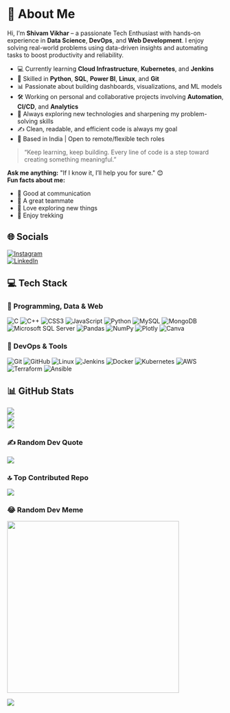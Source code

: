 # 💫 About Me

Hi, I’m **Shivam Vikhar** – a passionate Tech Enthusiast with hands-on experience in **Data Science**, **DevOps**, and **Web Development**. I enjoy solving real-world problems using data-driven insights and automating tasks to boost productivity and reliability.

- 💻 Currently learning **Cloud Infrastructure**, **Kubernetes**, and **Jenkins**
- 🧠 Skilled in **Python**, **SQL**, **Power BI**, **Linux**, and **Git**
- 📊 Passionate about building dashboards, visualizations, and ML models
- 🛠️ Working on personal and collaborative projects involving **Automation**, **CI/CD**, and **Analytics**
- 🌱 Always exploring new technologies and sharpening my problem-solving skills
- ✍️ Clean, readable, and efficient code is always my goal
- 📍 Based in India | Open to remote/flexible tech roles

> “Keep learning, keep building. Every line of code is a step toward creating something meaningful.”

**Ask me anything:** "If I know it, I’ll help you for sure." 😊  
**Fun facts about me:**
- 📣 Good at communication  
- 🤝 A great teammate  
- 🧭 Love exploring new things  
- 🥾 Enjoy trekking  

## 🌐 Socials

[![Instagram](https://img.shields.io/badge/Instagram-%23E4405F.svg?logo=Instagram&logoColor=white)](https://instagram.com/mishivamvikhar)  
[![LinkedIn](https://img.shields.io/badge/LinkedIn-%230077B5.svg?logo=linkedin&logoColor=white)](https://www.linkedin.com/in/shivam-vikhar-a96055170)

## 💻 Tech Stack

### 🔹 Programming, Data & Web
![C](https://img.shields.io/badge/c-%2300599C.svg?style=for-the-badge&logo=c&logoColor=white)
![C++](https://img.shields.io/badge/c++-%2300599C.svg?style=for-the-badge&logo=c%2B%2B&logoColor=white)
![CSS3](https://img.shields.io/badge/css3-%231572B6.svg?style=for-the-badge&logo=css3&logoColor=white)
![JavaScript](https://img.shields.io/badge/javascript-%23323330.svg?style=for-the-badge&logo=javascript&logoColor=%23F7DF1E)
![Python](https://img.shields.io/badge/python-3670A0?style=for-the-badge&logo=python&logoColor=ffdd54)
![MySQL](https://img.shields.io/badge/mysql-%2300000f.svg?style=for-the-badge&logo=mysql&logoColor=white)
![MongoDB](https://img.shields.io/badge/MongoDB-%234ea94b.svg?style=for-the-badge&logo=mongodb&logoColor=white)
![Microsoft SQL Server](https://img.shields.io/badge/Microsoft%20SQL%20Server-CC2927?style=for-the-badge&logo=microsoft%20sql%20server&logoColor=white)
![Pandas](https://img.shields.io/badge/pandas-%23150458.svg?style=for-the-badge&logo=pandas&logoColor=white)
![NumPy](https://img.shields.io/badge/numpy-%23013243.svg?style=for-the-badge&logo=numpy&logoColor=white)
![Plotly](https://img.shields.io/badge/Plotly-%233F4F75.svg?style=for-the-badge&logo=plotly&logoColor=white)
![Canva](https://img.shields.io/badge/Canva-%2300C4CC.svg?style=for-the-badge&logo=Canva&logoColor=white)

### 🔹 DevOps & Tools
![Git](https://img.shields.io/badge/Git-F05032?style=for-the-badge&logo=git&logoColor=white)
![GitHub](https://img.shields.io/badge/GitHub-%23121011.svg?style=for-the-badge&logo=github&logoColor=white)
![Linux](https://img.shields.io/badge/Linux-FCC624?style=for-the-badge&logo=linux&logoColor=black)
![Jenkins](https://img.shields.io/badge/Jenkins-%232C5263.svg?style=for-the-badge&logo=jenkins&logoColor=white)
![Docker](https://img.shields.io/badge/Docker-2496ED.svg?style=for-the-badge&logo=docker&logoColor=white)
![Kubernetes](https://img.shields.io/badge/Kubernetes-326CE5.svg?style=for-the-badge&logo=kubernetes&logoColor=white)
![AWS](https://img.shields.io/badge/AWS-232F3E?style=for-the-badge&logo=amazon-aws&logoColor=white)
![Terraform](https://img.shields.io/badge/Terraform-623CE4?style=for-the-badge&logo=terraform&logoColor=white)
![Ansible](https://img.shields.io/badge/Ansible-%231A1918.svg?style=for-the-badge&logo=ansible&logoColor=white)

## 📊 GitHub Stats

![](https://github-readme-stats.vercel.app/api?username=shivik0505&theme=dark&hide_border=false&include_all_commits=true&count_private=true)  
![](https://github-readme-streak-stats.herokuapp.com/?user=shivik0505&theme=dark&hide_border=false)  
![](https://github-readme-stats.vercel.app/api/top-langs/?username=shivik0505&theme=dark&hide_border=false&include_all_commits=true&count_private=true&layout=compact)

### ✍️ Random Dev Quote
![](https://quotes-github-readme.vercel.app/api?type=horizontal&theme=radical)

### 🔝 Top Contributed Repo
![](https://github-contributor-stats.vercel.app/api?username=shivik0505&limit=5&theme=dark&combine_all_yearly_contributions=true)

### 😂 Random Dev Meme
<img src='https://randommeme-five.vercel.app/' style="height: 400px;"/>

[![](https://visitcount.itsvg.in/api?id=shivik0505&icon=0&color=0)](https://visitcount.itsvg.in)
